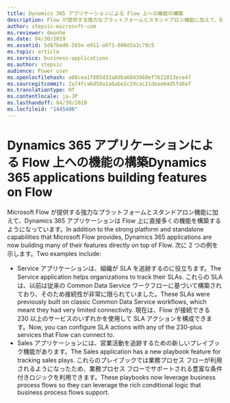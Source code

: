 ```yaml
---
title: Dynamics 365 アプリケーションによる Flow 上への機能の構築
description: Flow が提供する強力なプラットフォームとスタンドアロン機能に加えて、Dynamics 365 アプリケーションは Flow 上に直接多くの機能を構築するようになっています。
author: stepsic-microsoft-com
ms.reviewer: deonhe
ms.date: 04/30/2019
ms.assetid: 5d87bed6-565e-e911-a973-000d3a1c79c5
ms.topic: article
ms.service: business-applications
ms.author: stepsic
audience: Power user
ms.openlocfilehash: a08cea1f885d33a8dba6043960ef7622813ece47
ms.sourcegitcommit: 2a74fca6d58a1a6abe2c19cac21deae64d5fd8af
ms.translationtype: HT
ms.contentlocale: ja-JP
ms.lasthandoff: 04/30/2019
ms.locfileid: "1445408"
---
```

# <a name="dynamics-365-applications-building-features-on-flow"></a><span data-ttu-id="38720-103">Dynamics 365 アプリケーションによる Flow 上への機能の構築</span><span class="sxs-lookup"><span data-stu-id="38720-103">Dynamics 365 applications building features on Flow</span></span>



<span data-ttu-id="38720-104">Microsoft Flow が提供する強力なプラットフォームとスタンドアロン機能に加えて、Dynamics 365 アプリケーションは Flow 上に直接多くの機能を構築するようになっています。</span><span class="sxs-lookup"><span data-stu-id="38720-104">In addition to the strong platform and standalone capabilities that Microsoft Flow provides, Dynamics 365 applications are now building many of their features directly on top of Flow.</span></span> <span data-ttu-id="38720-105">次に 2 つの例を示します。</span><span class="sxs-lookup"><span data-stu-id="38720-105">Two examples include:</span></span>

- <span data-ttu-id="38720-106">Service アプリケーションは、組織が SLA を追跡するのに役立ちます。</span><span class="sxs-lookup"><span data-stu-id="38720-106">The Service application helps organizations to track their SLAs.</span></span> <span data-ttu-id="38720-107">これらの SLA は、以前は従来の Common Data Service ワークフローに基づいて構築されており、そのため接続性が非常に限られていました。</span><span class="sxs-lookup"><span data-stu-id="38720-107">These SLAs were previously built on classic Common Data Service workflows, which meant they had very limited connectivity.</span></span> <span data-ttu-id="38720-108">現在は、Flow が接続できる 230 以上のサービスのいずれかを使用して SLA アクションを構成できます。</span><span class="sxs-lookup"><span data-stu-id="38720-108">Now, you can configure SLA actions with any of the 230-plus services that Flow can connect to.</span></span>
- <span data-ttu-id="38720-109">Sales アプリケーションには、営業活動を追跡するための新しいプレイブック機能があります。</span><span class="sxs-lookup"><span data-stu-id="38720-109">The Sales application has a new playbook feature for tracking sales plays.</span></span> <span data-ttu-id="38720-110">これらのプレイブックでは業務プロセス フローが利用されるようになったため、業務プロセス フローでサポートされる豊富な条件付きロジックを利用できます。</span><span class="sxs-lookup"><span data-stu-id="38720-110">These playbooks now leverage business process flows so they can leverage the rich conditional logic that business process flows support.</span></span>
